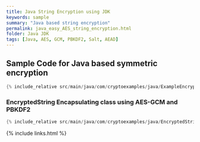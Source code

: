 ```yaml
---
title: Java String Encryption using JDK
keywords: sample
summary: "Java based string encryption"
permalink: java_easy_AES_string_encryption.html
folder: Java JDK
tags: [Java, AES, GCM, PBKDF2, Salt, AEAD]
---
```


## Sample Code for Java based symmetric encryption 

```java
{% include_relative src/main/java/com/cryptoexamples/java/ExampleEncryptedString.java %}
```

### EncryptedString Encapsulating class using AES-GCM and PBKDF2
```java
{% include_relative src/main/java/com/cryptoexamples/java/EncryptedString.java %}
```


{% include links.html %}
